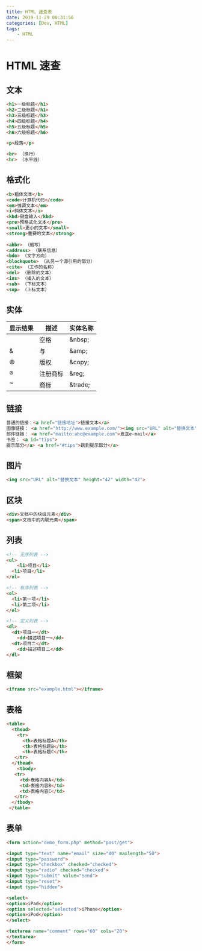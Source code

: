 ```yaml
---
title: HTML 速查表
date: 2019-11-29 00:31:56
categories: [Dev, HTML]
tags:
    - HTML
---
```

<!-- more -->
# HTML 速查

## 文本

```html
<h1>一级标题</h1>
<h2>二级标题</h1>
<h3>三级标题</h3>
<h4>四级标题</h4>
<h5>五级标题</h5>
<h6>六级标题</h6>

<p>段落</p>

<br> （换行）
<hr> （水平线）
```

## 格式化

```html
<b>粗体文本</b>
<code>计算机代码</code>
<em>强调文本</em>
<i>斜体文本</i>
<kbd>键盘输入</kbd> 
<pre>预格式化文本</pre>
<small>更小的文本</small>
<strong>重要的文本</strong>
 
<abbr> （缩写）
<address> （联系信息）
<bdo> （文字方向）
<blockquote> （从另一个源引用的部分）
<cite> （工作的名称）
<del> （删除的文本）
<ins> （插入的文本）
<sub> （下标文本）
<sup> （上标文本）
```

## 实体

| 显示结果 | 描述     | 实体名称 |
| -------- | -------- | -------- |
|          | 空格     | \&nbsp;  |
| &        | 与       | \&amp;   |
| ©        | 版权     | \&copy;  |
| ®        | 注册商标 | \&reg;   |
| ™        | 商标     | \&trade; |

## 链接

```html
普通的链接：<a href="链接地址">链接文本</a>
图像链接： <a href="http://www.example.com/"><img src="URL" alt="替换文本"></a> 
邮件链接： <a href="mailto:abc@example.com">发送e-mail</a>
书签： <a id="tips">
提示部分</a> <a href="#tips">跳到提示部分</a>
```

## 图片

```html
<img src="URL" alt="替换文本" height="42" width="42">
```

## 区块

```html
<div>文档中的块级元素</div>
<span>文档中的内联元素</span>
```

## 列表

```html
<!-- 无序列表 -->
<ul>
	<li>项目</li>
  <li>项目</li>
</ul>

<!-- 有序列表 -->
<ol>
  <li>第一项</li>
  <li>第二项</li>
</ol>

<!-- 定义列表 -->
<dl>
  <dt>项目一</dt>
  	<dd>描述项目一</dd>
  <dt>项目二</dt>
  	<dd>描述项目二</dd>
</dl>
```

## 框架

```html
<iframe src="example.html"></iframe>
```

## 表格

```html
<table>
  <thead>
    <tr>
      <th>表格标题A</th>
      <th>表格标题B</th>
      <th>表格标题C</th>
   </tr>
  </thead>
	<tbody>
   <tr>
     <td>表格内容A</td>
     <td>表格内容B</td>
     <td>表格内容C</td>
   </tr>
  </tbody>
 </table>
```

## 表单

```html
<form action="demo_form.php" method="post/get">

<input type="text" name="email" size="40" maxlength="50"> 
<input type="password"> 
<input type="checkbox" checked="checked"> 
<input type="radio" checked="checked"> 
<input type="submit" value="Send"> 
<input type="reset"> 
<input type="hidden"> 

<select> 
<option>iPad</option> 
<option selected="selected">iPhone</option> 
<option>iPod</option> 
</select>

<textarea name="comment" rows="60" cols="20">
</textarea> 
</form>
```